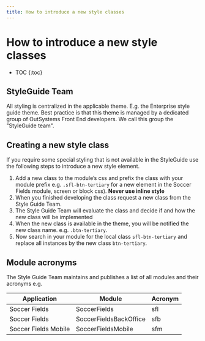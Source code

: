 ```yaml
---
title: How to introduce a new style classes
---
```

# How to introduce a new style classes

* TOC
{:toc}

## StyleGuide Team

All styling is centralized in the applicable theme. E.g. the Enterprise style guide theme.
Best practice is that this theme is managed by a dedicated group of OutSystems Front End developers.
We call this group the "StyleGuide team".

## Creating a new style class

If you require some special styling that is not available in the StyleGuide use the following steps to introduce a new style element.

1. Add a new class to the module’s css and prefix the class with your module prefix e.g. `.sfl-btn-tertiary` for a new element in the Soccer Fields module, screen or block css). **Never use inline style**
1. When you finished developing the class request a new class from the Style Guide Team.
1. The Style Guide Team will evaluate the class and decide if and how the new class will be implemented
1. When the new class is available in the theme, you will be notified the new class name. e.g. `.btn-tertiary`.
1. Now search in your module for the local class `sfl-btn-tertiary` and replace all instances by the new class `btn-tertiary`.

## Module acronyms

The Style Guide Team maintains and publishes a list of all modules and their acronyms e.g.

| Application | Module | Acronym |
| ----------- | ------ |  ---    |
| Soccer Fields | SoccerFields | sfl |
| Soccer Fields | SoccerFieldsBackOffice | sfb |
| Soccer Fields Mobile | SoccerFieldsMobile | sfm |
